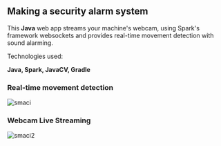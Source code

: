 <h2>Making a security alarm system</h2>

This <b>Java</b> web app streams your machine's webcam, using Spark's framework websockets and provides real-time movement detection with sound alarming.

Technologies used:

<b>Java, Spark, JavaCV, Gradle</b>
<br>

<h3>Real-time movement detection</h3>

![smaci](https://user-images.githubusercontent.com/15330998/44586898-8b204d00-a7b1-11e8-836b-1877c96d34be.gif)

<h3>Webcam Live Streaming</h3>

![smaci2](https://user-images.githubusercontent.com/15330998/43124951-e82cd9c4-8f28-11e8-8a32-15863ae5655c.gif)
